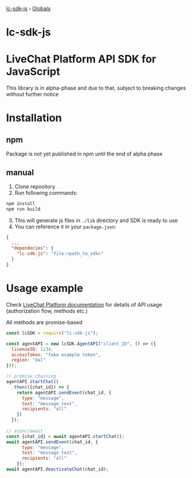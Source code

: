 [lc-sdk-js](README.md) › [Globals](globals.md)

# lc-sdk-js

# LiveChat Platform API SDK for JavaScript

This library is in alpha-phase and due to that, subject to breaking changes without further notice

# Installation
## npm
Package is not yet published in npm until the end of alpha phase

## manual
1. Clone repository
2. Run following commands:
  ```bash
  npm install
  npm run build
  ```
3. This will generate js files in `./lib` directory and SDK is ready to use
4. You can reference it in your `package.json`:
```json
{
  ...
  "dependecies": {
    "lc-sdk-js": "file:<path_to_sdk>"
  }
}
```

# Usage example

Check [LiveChat Platform documentation](https://developers.livechat.com/docs/) for details of API usage (authorization flow, methods etc.)

All methods are promise-based
```javascript
const lcSDK = require("lc-sdk-js");

const agentAPI = new lcSDK.AgentAPI("client_ID", () => ({
  licenseID: 1234,
  accessToken: "fake example token",
  region: "dal"
}));

// promise chaining
agentAPI.startChat()
  .then(({chat_id}) => {
    return agentAPI.sendEvent(chat_id, {
      type: "message",
      text: "message text",
      recipients: "all"
    })
  });
  
// async/await
const {chat_id} = await agentAPI.startChat();
await agentAPI.sendEvent(chat_id, {
      type: "message",
      text: "message text",
      recipients: "all"
    });
await agentAPI.deactivateChat(chat_id);
```
